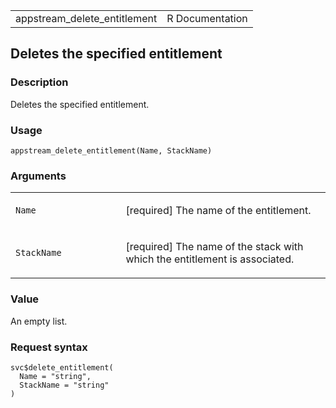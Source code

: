 <table style="width: 100%;">
<tbody>
<tr class="odd">
<td>appstream_delete_entitlement</td>
<td style="text-align: right;">R Documentation</td>
</tr>
</tbody>
</table>

## Deletes the specified entitlement

### Description

Deletes the specified entitlement.

### Usage

    appstream_delete_entitlement(Name, StackName)

### Arguments

<table>
<colgroup>
<col style="width: 35%" />
<col style="width: 65%" />
</colgroup>
<tbody>
<tr class="odd">
<td><code id="appstream_delete_entitlement_:_Name">Name</code></td>
<td><p>[required] The name of the entitlement.</p></td>
</tr>
<tr class="even">
<td><code
id="appstream_delete_entitlement_:_StackName">StackName</code></td>
<td><p>[required] The name of the stack with which the entitlement is
associated.</p></td>
</tr>
</tbody>
</table>

### Value

An empty list.

### Request syntax

    svc$delete_entitlement(
      Name = "string",
      StackName = "string"
    )
